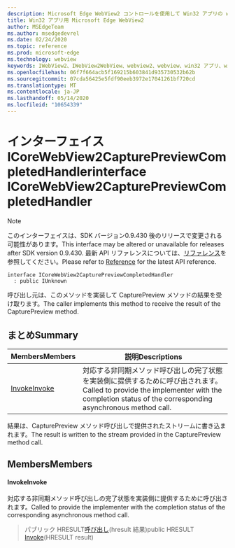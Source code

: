 ```yaml
---
description: Microsoft Edge WebView2 コントロールを使用して Win32 アプリの web コンテンツをホストする
title: Win32 アプリ用 Microsoft Edge WebView2
author: MSEdgeTeam
ms.author: msedgedevrel
ms.date: 02/24/2020
ms.topic: reference
ms.prod: microsoft-edge
ms.technology: webview
keywords: IWebView2、IWebView2WebView、webview2、webview、win32 アプリ、win32、edge、ICoreWebView2、ICoreWebView2Host、browser control、edge html
ms.openlocfilehash: 06f7f664acb5f169215b603841d935730532b62b
ms.sourcegitcommit: 07cda56425e5fdf90eeb3972e17041261bf720cd
ms.translationtype: MT
ms.contentlocale: ja-JP
ms.lasthandoff: 05/14/2020
ms.locfileid: "10654339"
---
```

# <span data-ttu-id="22a4d-104">インターフェイス ICoreWebView2CapturePreviewCompletedHandler</span><span class="sxs-lookup"><span data-stu-id="22a4d-104">interface ICoreWebView2CapturePreviewCompletedHandler</span></span> 

> [!NOTE]
> <span data-ttu-id="22a4d-105">このインターフェイスは、SDK バージョン0.9.430 後のリリースで変更される可能性があります。</span><span class="sxs-lookup"><span data-stu-id="22a4d-105">This interface may be altered or unavailable for releases after SDK version 0.9.430.</span></span> <span data-ttu-id="22a4d-106">最新 API リファレンスについては、[リファレンス](../../../webview2-api-reference.md)を参照してください。</span><span class="sxs-lookup"><span data-stu-id="22a4d-106">Please refer to [Reference](../../../webview2-api-reference.md) for the latest API reference.</span></span>

```
interface ICoreWebView2CapturePreviewCompletedHandler
  : public IUnknown
```

<span data-ttu-id="22a4d-107">呼び出し元は、このメソッドを実装して CapturePreview メソッドの結果を受け取ります。</span><span class="sxs-lookup"><span data-stu-id="22a4d-107">The caller implements this method to receive the result of the CapturePreview method.</span></span>

## <span data-ttu-id="22a4d-108">まとめ</span><span class="sxs-lookup"><span data-stu-id="22a4d-108">Summary</span></span>

 <span data-ttu-id="22a4d-109">Members</span><span class="sxs-lookup"><span data-stu-id="22a4d-109">Members</span></span>                        | <span data-ttu-id="22a4d-110">説明</span><span class="sxs-lookup"><span data-stu-id="22a4d-110">Descriptions</span></span>
--------------------------------|---------------------------------------------
[<span data-ttu-id="22a4d-111">Invoke</span><span class="sxs-lookup"><span data-stu-id="22a4d-111">Invoke</span></span>](#invoke) | <span data-ttu-id="22a4d-112">対応する非同期メソッド呼び出しの完了状態を実装側に提供するために呼び出されます。</span><span class="sxs-lookup"><span data-stu-id="22a4d-112">Called to provide the implementer with the completion status of the corresponding asynchronous method call.</span></span>

<span data-ttu-id="22a4d-113">結果は、CapturePreview メソッド呼び出しで提供されたストリームに書き込まれます。</span><span class="sxs-lookup"><span data-stu-id="22a4d-113">The result is written to the stream provided in the CapturePreview method call.</span></span>

## <span data-ttu-id="22a4d-114">Members</span><span class="sxs-lookup"><span data-stu-id="22a4d-114">Members</span></span>

#### <span data-ttu-id="22a4d-115">Invoke</span><span class="sxs-lookup"><span data-stu-id="22a4d-115">Invoke</span></span> 

<span data-ttu-id="22a4d-116">対応する非同期メソッド呼び出しの完了状態を実装側に提供するために呼び出されます。</span><span class="sxs-lookup"><span data-stu-id="22a4d-116">Called to provide the implementer with the completion status of the corresponding asynchronous method call.</span></span>

> <span data-ttu-id="22a4d-117">パブリック HRESULT[呼び出し](#invoke)(hresult 結果)</span><span class="sxs-lookup"><span data-stu-id="22a4d-117">public HRESULT [Invoke](#invoke)(HRESULT result)</span></span>

